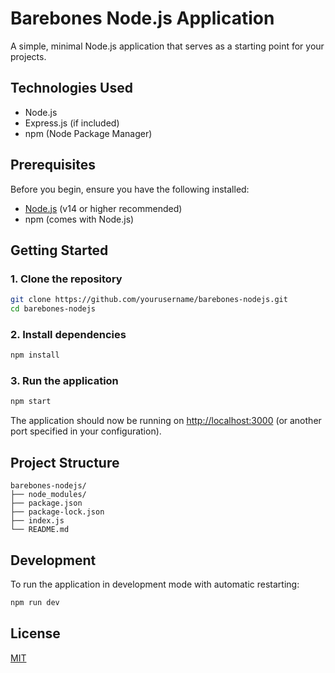 # Barebones Node.js Application

A simple, minimal Node.js application that serves as a starting point for your projects.

## Technologies Used

- Node.js
- Express.js (if included)
- npm (Node Package Manager)

## Prerequisites

Before you begin, ensure you have the following installed:
- [Node.js](https://nodejs.org/) (v14 or higher recommended)
- npm (comes with Node.js)

## Getting Started

### 1. Clone the repository

```bash
git clone https://github.com/yourusername/barebones-nodejs.git
cd barebones-nodejs
```

### 2. Install dependencies

```bash
npm install
```

### 3. Run the application

```bash
npm start
```

The application should now be running on [http://localhost:3000](http://localhost:3000) (or another port specified in your configuration).

## Project Structure

```
barebones-nodejs/
├── node_modules/
├── package.json
├── package-lock.json
├── index.js
└── README.md
```

## Development

To run the application in development mode with automatic restarting:

```bash
npm run dev
```

## License

[MIT](LICENSE)